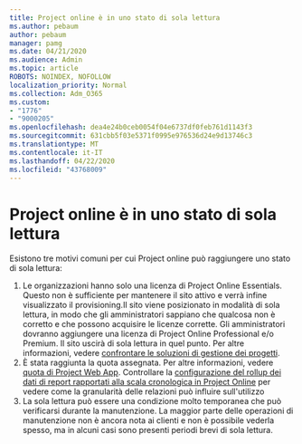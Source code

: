 ```yaml
---
title: Project online è in uno stato di sola lettura
ms.author: pebaum
author: pebaum
manager: pamg
ms.date: 04/21/2020
ms.audience: Admin
ms.topic: article
ROBOTS: NOINDEX, NOFOLLOW
localization_priority: Normal
ms.collection: Adm_O365
ms.custom:
- "1776"
- "9000205"
ms.openlocfilehash: dea4e24b0ceb0054f04e6737df0feb761d1143f3
ms.sourcegitcommit: 631cbb5f03e5371f0995e976536d24e9d13746c3
ms.translationtype: MT
ms.contentlocale: it-IT
ms.lasthandoff: 04/22/2020
ms.locfileid: "43768009"
---
```

# <a name="project-online-is-in-a-read-only-state"></a>Project online è in uno stato di sola lettura

Esistono tre motivi comuni per cui Project online può raggiungere uno stato di sola lettura:

1. Le organizzazioni hanno solo una licenza di Project Online Essentials. Questo non è sufficiente per mantenere il sito attivo e verrà infine visualizzato il provisioning.Il sito viene posizionato in modalità di sola lettura, in modo che gli amministratori sappiano che qualcosa non è corretto e che possono acquisire le licenze corrette. Gli amministratori dovranno aggiungere una licenza di Project Online Professional e/o Premium. Il sito uscirà di sola lettura in quel punto. Per altre informazioni, vedere [confrontare le soluzioni di gestione dei progetti](https://products.office.com/project/compare-microsoft-project-management-software?tab=1).
2. È stata raggiunta la quota assegnata. Per altre informazioni, vedere [quota di Project Web App](https://docs.microsoft.com/projectonline/tune-project-online-performance#project-web-app-quota). Controllare la [configurazione del rollup dei dati di report rapportati alla scala cronologica in Project Online](https://docs.microsoft.com/ProjectOnline/configure-rollup-of-timephased-reporting-data-in-project-online) per vedere come la granularità delle relazioni può influire sull'utilizzo
3. La sola lettura può essere una condizione molto temporanea che può verificarsi durante la manutenzione. La maggior parte delle operazioni di manutenzione non è ancora nota ai clienti e non è possibile vederla spesso, ma in alcuni casi sono presenti periodi brevi di sola lettura.
